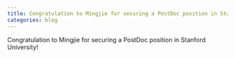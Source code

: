 ```yaml
---
title: Congratulation to Mingjie for securing a PostDoc position in Stanford University!
categories: blog
---
```


Congratulation to Mingjie for securing a PostDoc position in Stanford University!
